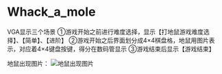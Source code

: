 # Whack_a_mole
VGA显示三个场景
①游戏开始之前进行难度选择，显示【打地鼠游戏难度选择】、【简单】、【进阶】
②游戏开始之后界面划分成4×4棋盘格，地鼠用图片表示，对应着4×4键盘按键，得分在数码管显示
③游戏结束后显示【游戏结束】

地鼠出现图片：
![地鼠出现图片](https://github.com/kityAB2/Whack_a_mole_game/blob/master/imag/QQ%E5%9B%BE%E7%89%8720230316112301.jpg)


